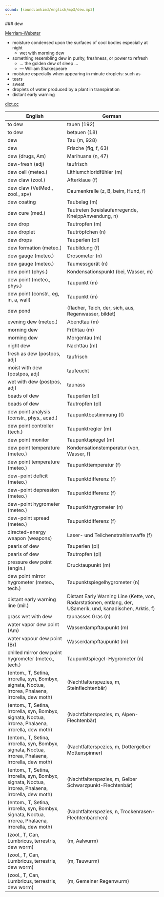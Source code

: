 ```yaml
---
sound: [sound:ankimd/english/mp3/dew.mp3]
---
```


\### dew

[Merriam-Webster](https://www.merriam-webster.com/dictionary/dew)

- moisture condensed upon the surfaces of cool bodies especially at night
    - wet with morning dew
- something resembling dew in purity, freshness, or power to refresh
    - … the golden dew of sleep …
    - — William Shakespeare
- moisture especially when appearing in minute droplets: such as
- tears
- sweat
- droplets of water produced by a plant in transpiration
- distant early warning

[dict.cc](https://www.dict.cc/dew)

| English        | German       |
| -------------- | ------------ |
| to dew | tauen (192) |
| to dew | betauen (18) |
| dew | Tau (m, 928) |
| dew | Frische (fig, f, 63) |
| dew (drugs, Am) | Marihuana (n, 47) |
| dew-fresh (adj) | taufrisch |
| dew cell (meteo.) | Lithiumchloridfühler (m) |
| dew claw (zool.) | Afterklaue (f) |
| dew claw (VetMed., zool., spv) | Daumenkralle (z, B, beim, Hund, f) |
| dew coating | Taubelag (m) |
| dew cure (med.) | Tautreten (kreislaufanregende, KneippAnwendung, n) |
| dew drop | Tautropfen (m) |
| dew droplet | Tautröpfchen (n) |
| dew drops | Tauperlen (pl) |
| dew formation (meteo.) | Taubildung (f) |
| dew gauge (meteo.) | Drosometer (n) |
| dew gauge (meteo.) | Taumessgerät (n) |
| dew point (phys.) | Kondensationspunkt (bei, Wasser, m) |
| dew point (meteo., phys.) | Taupunkt (m) |
| dew point (constr., eg, in, a, wall) | Taupunkt (m) |
| dew pond |  (flacher, Teich, der, sich, aus, Regenwasser, bildet) |
| evening dew (meteo.) | Abendtau (m) |
| morning dew | Frühtau (m) |
| morning dew | Morgentau (m) |
| night dew | Nachttau (m) |
| fresh as dew (postpos, adj) | taufrisch |
| moist with dew (postpos, adj) | taufeucht |
| wet with dew (postpos, adj) | taunass |
| beads of dew | Tauperlen (pl) |
| beads of dew | Tautropfen (pl) |
| dew point analysis (constr., phys., acad.) | Taupunktbestimmung (f) |
| dew point controller (tech.) | Taupunktregler (m) |
| dew point monitor | Taupunktspiegel (m) |
| dew point temperature (meteo.) | Kondensationstemperatur (von, Wasser, f) |
| dew point temperature (meteo.) | Taupunkttemperatur (f) |
| dew-point deficit (meteo.) | Taupunktdifferenz (f) |
| dew-point depression (meteo.) | Taupunktdifferenz (f) |
| dew-point hygrometer (meteo.) | Taupunkthygrometer (n) |
| dew-point spread (meteo.) | Taupunktdifferenz (f) |
| directed-energy weapon <DEW> (weapons) | Laser- und Teilchenstrahlenwaffe (f) |
| pearls of dew | Tauperlen (pl) |
| pearls of dew | Tautropfen (pl) |
| pressure dew point (engin.) | Drucktaupunkt (m) |
| dew point mirror hygrometer (meteo., tech.) | Taupunktspiegelhygrometer (n) |
| distant early warning line <DEW line> (mil.) | Distant Early Warning Line <DEW-Line> (Kette, von, Radarstationen, entlang, der, USamerik, und, kanadischen, Arktis, f) |
| grass wet with dew | taunasses Gras (n) |
| water vapor dew point (Am) | Wasserdampftaupunkt (m) |
| water vapour dew point (Br) | Wasserdampftaupunkt (m) |
| chilled mirror dew point hygrometer (meteo., tech.) | Taupunktspiegel-Hygrometer (n) |
|  (entom., T, Setina, irrorella, syn, Bombyx, signata, Noctua, irrorea, Phalaena, irrorella, dew moth) |  (Nachtfalterspezies, m, Steinflechtenbär) |
|  (entom., T, Setina, irrorella, syn, Bombyx, signata, Noctua, irrorea, Phalaena, irrorella, dew moth) |  (Nachtfalterspezies, m, Alpen-Flechtenbär) |
|  (entom., T, Setina, irrorella, syn, Bombyx, signata, Noctua, irrorea, Phalaena, irrorella, dew moth) |  (Nachtfalterspezies, m, Dottergelber Mottenspinner) |
|  (entom., T, Setina, irrorella, syn, Bombyx, signata, Noctua, irrorea, Phalaena, irrorella, dew moth) |  (Nachtfalterspezies, m, Gelber Schwarzpunkt-Flechtenbär) |
|  (entom., T, Setina, irrorella, syn, Bombyx, signata, Noctua, irrorea, Phalaena, irrorella, dew moth) |  (Nachtfalterspezies, n, Trockenrasen-Flechtenbärchen) |
|  (zool., T, Can, Lumbricus, terrestris, dew worm) |  (m, Aalwurm) |
|  (zool., T, Can, Lumbricus, terrestris, dew worm) |  (m, Tauwurm) |
|  (zool., T, Can, Lumbricus, terrestris, dew worm) |  (m, Gemeiner Regenwurm) |
